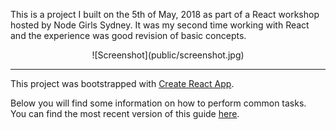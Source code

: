 This is a project I built on the 5th of May, 2018 as part of a React workshop hosted by Node Girls Sydney. It was my second time working with React and the experience was good revision of basic concepts.

<p align="center">![Screenshot](public/screenshot.jpg)</div>

<hr>

This project was bootstrapped with [Create React App](https://github.com/facebookincubator/create-react-app).

Below you will find some information on how to perform common tasks.<br>
You can find the most recent version of this guide [here](https://github.com/facebookincubator/create-react-app/blob/master/packages/react-scripts/template/README.md).